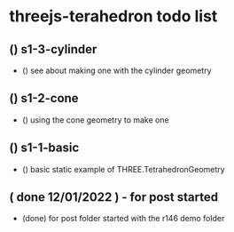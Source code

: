 # threejs-terahedron todo list

## () s1-3-cylinder
* () see about making one with the cylinder geometry

## () s1-2-cone
* () using the cone geometry to make one

## () s1-1-basic
* () basic static example of THREE.TetrahedronGeometry

## ( done 12/01/2022 ) - for post started
* (done) for post folder started with the r146 demo folder
